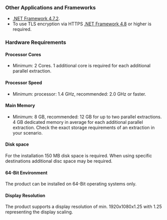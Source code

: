 ### Other Applications and Frameworks	
- [.NET Framework 4.7.2](https://support.microsoft.com/en-us/help/4054530/microsoft-net-framework-4-7-2-offline-installer-for-windows).
- To use TLS encryption via HTTPS [.NET Framework 4.8](https://dotnet.microsoft.com/download/dotnet-framework/net48) or higher is required.

### Hardware Requirements

#### Processor Cores
- Minimum: 2 Cores. 
1 additional core is required for each additional parallel extraction. 

#### Processor Speed   
- Minimum: processor: 1.4 GHz, recommended: 2.0 GHz or faster.

#### Main Memory
- Minimum: 8 GB, recommended: 12 GB for up to two parallel extractions.<br>
4 GB dedicated memory in average for each additional parallel extraction. Check the exact storage requirements of an extraction in your scenario.
<!---Memory consumption depends on many factors including component type (i.e. Table, Extractor or BW Query), number of columns and number of rows in each data package (i.e. package size). <br> 
E.g. the BW Cube component needs for extracting and processing data more main memory space than the Table component for the same data amount. ---->

#### Disk space
For the installation 150 MB disk space is required. When using specific destinations additional disc space may be required.

#### 64-Bit Environment	
The product can be installed on 64-Bit operating systems only.

#### Display Resolution
The product supports a display resolution of min. 1920x1080x1.25 with 1.25 representing the display scaling.